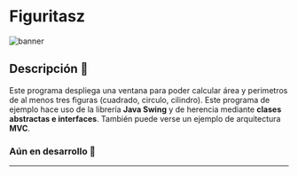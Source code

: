 # Figuritasz
![banner](https://user-images.githubusercontent.com/95319052/168002869-7f06868a-482c-447d-93a1-01f369cb6e5f.png)

## Descripción 📝
Este programa despliega una ventana para poder calcular área y perimetros de al menos tres figuras (cuadrado, circulo, cilindro). 
Este programa de ejemplo hace uso de la librería **Java Swing** y de herencia mediante **clases abstractas e interfaces**. También puede verse un ejemplo de arquitectura **MVC**.
### Aún en desarrollo 👷
---
